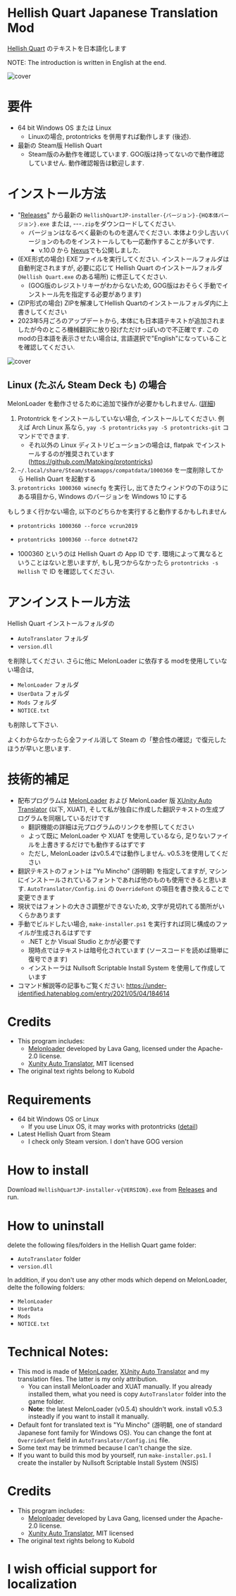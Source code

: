 # Hellish Quart Japanese Translation Mod

[Hellish Quart](https://store.steampowered.com/app/1000360/Hellish_Quart/) のテキストを日本語化します

NOTE: The introduction is written in English at the end.

![cover](doc/cover.jpg)

# 要件

* 64 bit Windows OS または Linux
	* Linuxの場合, protontricks を併用すれば動作します (後述).
* 最新の Steam版 Hellish Quart
	* Steam版のみ動作を確認しています. GOG版は持ってないので動作確認していません. 動作確認報告は歓迎します.

# インストール方法

* "[Releases](https://github.com/Gedevan-Aleksizde/HellishQuartJP/releases)" から最新の `HellishQuartJP-installer-{バージョン}-{HQ本体バージョン}.exe` または, ---`.zip`をダウンロードしてください. 
	* バージョンはなるべく最新のものを選んでください. 本体より少し古いバージョンのものをインストールしても一応動作することが多いです.
        * v.10.0 から [Nexus](https://www.nexusmods.com/hellishquart/mods/7)でも公開しました. 
* (EXE形式の場合) EXEファイルを実行してください. インストールフォルダは自動判定されますが, 必要に応じて Hellish Quart のインストールフォルダ (`Hellish Quart.exe` のある場所) に修正してください.
	* (GOG版のレジストリキーがわからないため, GOG版はおそらく手動でインストール先を指定する必要があります)
* (ZIP形式の場合) ZIPを解凍してHellish Quartのインストールフォルダ内に上書きしてください
* 2023年5月ごろのアップデートから, 本体にも日本語テキストが追加されましたが今のところ機械翻訳に放り投げただけっぽいので不正確です. このmodの日本語を表示させたい場合は, 言語選択で"English"になっていることを確認してください.

![cover](doc/language-beta1.jpg)

## Linux (たぶん Steam Deck も) の場合

MelonLoader を動作させるために追加で操作が必要かもしれません. ([詳細](https://melonwiki.xyz/#/README?id=linux-instructions))

1. Protontrick をインストールしていない場合, インストールしてください. 例えば Arch Linux 系なら, `yay -S protontricks` `yay -S protontricks-git` コマンドでできます.
    * それ以外の Linux ディストリビューションの場合は, flatpak でインストールするのが推奨されています (https://github.com/Matoking/protontricks)
1. `~/.local/share/Steam/steamapps/compatdata/1000360` を一度削除してから Hellish Quart を起動する
1. `protontricks 1000360 winecfg` を実行し, 出てきたウィンドウの下のほうにある項目から, Windows のバージョンを Windows 10 にする

もしうまく行かない場合, 以下のどちらかを実行すると動作するかもしれません

* `protontricks 1000360 --force vcrun2019`
* `protontricks 1000360 --force dotnet472`

* 1000360 というのは Hellish Quart の App ID です. 環境によって異なるということはないと思いますが, もし見つからなかったら `protontricks -s Hellish` で ID を確認してください.



# アンインストール方法

Hellish Quart インストールフォルダの

* `AutoTranslator` フォルダ
* `version.dll`

を削除してください. さらに他に MelonLoader に依存する modを使用していない場合は,

* `MelonLoader` フォルダ
* `UserData` フォルダ
* `Mods` フォルダ
* `NOTICE.txt`

も削除して下さい.

よくわからなかったら全ファイル消して Steam の「整合性の確認」で復元したほうが早いと思います.

# 技術的補足

* 配布プログラムは [MelonLoader](https://github.com/LavaGang/MelonLoader) および MelonLoader 版 [XUnity Auto Translator](https://github.com/bbepis/XUnity.AutoTranslator) (以下, XUAT), そして私が独自に作成した翻訳テキストの生成プログラムを同梱しているだけです
    * 翻訳機能の詳細は元プログラムのリンクを参照してください
    * よって既に MelonLoader や XUAT を使用しているなら, 足りないファイルを上書きするだけでも動作するはずです
    * ただし, MelonLoader はv0.5.4では動作しません. v0.5.3を使用してください
* 翻訳テキストのフォントは "Yu Mincho" (游明朝) を指定してますが, マシンにインストールされているフォントであれば他のものも使用できると思います. `AutoTranslator/Config.ini` の `OverrideFont` の項目を書き換えることで変更できます
* 現状ではフォントの大きさ調整ができないため, 文字が見切れてる箇所がいくらかあります
* 手動でビルドしたい場合, `make-installer.ps1` を実行すれば同じ構成のファイルが生成されるはずです
    * .NET とか Visual Studio とかが必要です
    * 現時点ではテキストは暗号化されています (ソースコードを読めば簡単に復号できます)
    * インストーラは Nullsoft Scriptable Install System を使用して作成しています
* コマンド解説等の記事もご覧ください: https://under-identified.hatenablog.com/entry/2021/05/04/184614

# Credits

* This program includes:
    * [Melonloader](https://github.com/LavaGang/MelonLoader) developed by Lava Gang, licensed under the Apache-2.0 license.
    * [Xunity Auto Translator](https://github.com/bbepis/XUnity.AutoTranslator), MIT licensed
* The original text rights belong to Kubold

# Requirements

* 64 bit Windows OS or Linux
    * If you use Linux OS, it may works with protontricks ([detail](https://melonwiki.xyz/#/README?id=linux-instructions))
* Latest Hellish Quart from Steam
    * I check only Steam version. I don't have GOG version

# How to install

Download  `HellishQuartJP-installer-v{VERSION}.exe` from [Releases](https://github.com/Gedevan-Aleksizde/HellishQuartJP/releases) and run.

# How to uninstall

delete the following files/folders in the Hellish Quart game folder:

* `AutoTranslator` folder
* `version.dll`

In addition, if you don't use any other mods which depend on MelonLoader, delte the following folders:

* `MelonLoader`
* `UserData`
* `Mods`
* `NOTICE.txt`

# Technical Notes:

* This mod is made of [MelonLoader](https://github.com/LavaGang/MelonLoader), [XUnity Auto Translator](https://github.com/bbepis/XUnity.AutoTranslator) and my translation files. The latter is my only attribution.
    * You can install MelonLoader and XUAT manually. If you already installed them, what you need is copy `AutoTranslator` folder into the game folder.
    * **Note**: the latest MelonLoader (v0.5.4) shouldn't work. install v0.5.3 insteadly if you want to install it manually.  
* Default font for translated text is "Yu Mincho" (游明朝, one of standard Japanese font family for Windows OS). You can change the font at `OverrideFont` field in `AutoTranslator/Config.ini` file.
* Some text may be trimmed because I can't change the size.
* If you want to build this mod by yourself, run `make-installer.ps1`. I create the installer by Nullsoft Scriptable Install System (NSIS)

# Credits

* This program includes:
    * [Melonloader](https://github.com/LavaGang/MelonLoader) developed by Lava Gang, licensed under the Apache-2.0 license.
    * [Xunity Auto Translator](https://github.com/bbepis/XUnity.AutoTranslator), MIT licensed
* The original text rights belong to Kubold

# **I wish official support for localization**
